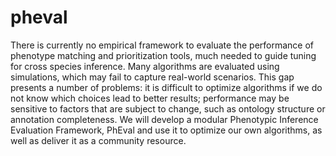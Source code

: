 # pheval
There is currently no empirical framework to evaluate the performance of phenotype matching and prioritization tools, much needed to guide tuning for cross species inference. Many algorithms are evaluated using simulations, which may fail to capture real-world scenarios. This gap presents a number of problems: it is difficult to optimize algorithms if we do not know which choices lead to better results; performance may be sensitive to factors that are subject to change, such as ontology structure or annotation completeness. We will develop a modular Phenotypic Inference Evaluation Framework, PhEval and use it to optimize our own algorithms, as well as deliver it as a community resource.
